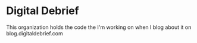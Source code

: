 # Digital Debrief

This organization holds the code the I'm working on when I blog about it on blog.digitaldebrief.com
